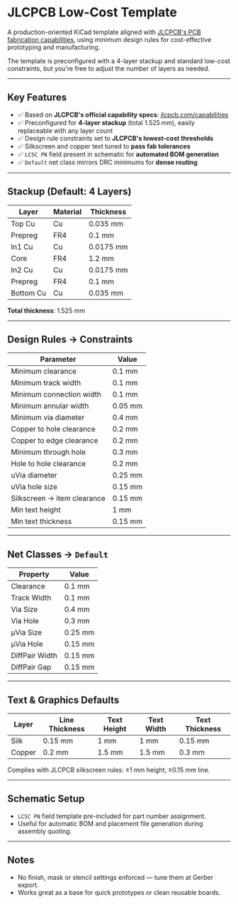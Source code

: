 # JLCPCB Low-Cost Template

A production-oriented KiCad template aligned with [JLCPCB's PCB fabrication capabilities](https://jlcpcb.com/capabilities/pcb-capabilities), using minimum design rules for cost-effective prototyping and manufacturing.

The template is preconfigured with a 4-layer stackup and standard low-cost constraints, but you're free to adjust the number of layers as needed.

---

## Key Features

* ✅ Based on **JLCPCB's official capability specs**: [jlcpcb.com/capabilities](https://jlcpcb.com/capabilities/pcb-capabilities)
* ✅ Preconfigured for **4-layer stackup** (total 1.525 mm), easily replaceable with any layer count
* ✅ Design rule constraints set to **JLCPCB's lowest-cost thresholds**
* ✅ Silkscreen and copper text tuned to **pass fab tolerances**
* ✅ `LCSC PN` field present in schematic for **automated BOM generation**
* ✅ `Default` net class mirrors DRC minimums for **dense routing**

---

## Stackup (Default: 4 Layers)

| Layer     | Material | Thickness |
| --------- | -------- | --------- |
| Top Cu    | Cu       | 0.035 mm  |
| Prepreg   | FR4      | 0.1 mm    |
| In1 Cu    | Cu       | 0.0175 mm |
| Core      | FR4      | 1.2 mm    |
| In2 Cu    | Cu       | 0.0175 mm |
| Prepreg   | FR4      | 0.1 mm    |
| Bottom Cu | Cu       | 0.035 mm  |

**Total thickness**: 1.525 mm

---

## Design Rules → Constraints

| Parameter                   | Value   |
| --------------------------- | ------- |
| Minimum clearance           | 0.1 mm  |
| Minimum track width         | 0.1 mm  |
| Minimum connection width    | 0.1 mm  |
| Minimum annular width       | 0.05 mm |
| Minimum via diameter        | 0.4 mm  |
| Copper to hole clearance    | 0.2 mm  |
| Copper to edge clearance    | 0.2 mm  |
| Minimum through hole        | 0.3 mm  |
| Hole to hole clearance      | 0.2 mm  |
| uVia diameter               | 0.25 mm |
| uVia hole size              | 0.15 mm |
| Silkscreen → item clearance | 0.15 mm |
| Min text height             | 1 mm    |
| Min text thickness          | 0.15 mm |

---

## Net Classes → `Default`

| Property       | Value   |
| -------------- | ------- |
| Clearance      | 0.1 mm  |
| Track Width    | 0.1 mm  |
| Via Size       | 0.4 mm  |
| Via Hole       | 0.3 mm  |
| µVia Size      | 0.25 mm |
| µVia Hole      | 0.15 mm |
| DiffPair Width | 0.15 mm |
| DiffPair Gap   | 0.15 mm |

---

## Text & Graphics Defaults

| Layer  | Line Thickness | Text Height | Text Width | Text Thickness |
| ------ | -------------- | ----------- | ---------- | -------------- |
| Silk   | 0.15 mm        | 1 mm        | 1 mm       | 0.15 mm        |
| Copper | 0.2 mm         | 1.5 mm      | 1.5 mm     | 0.3 mm         |

Complies with JLCPCB silkscreen rules: ≥1 mm height, ≥0.15 mm line.

---

## Schematic Setup

* `LCSC PN` field template pre-included for part number assignment.
* Useful for automatic BOM and placement file generation during assembly quoting.

---

## Notes

* No finish, mask or stencil settings enforced — tune them at Gerber export.
* Works great as a base for quick prototypes or clean reusable boards.
